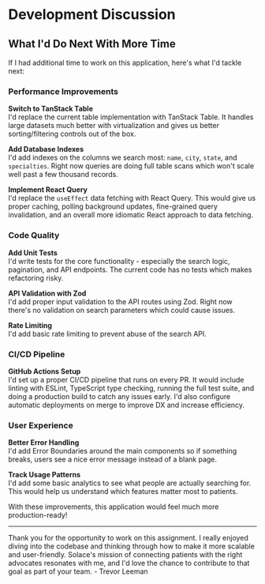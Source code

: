 # Development Discussion

## What I'd Do Next With More Time

If I had additional time to work on this application, here's what I'd tackle next:

### Performance Improvements

**Switch to TanStack Table**  
I'd replace the current table implementation with TanStack Table. It handles large datasets much better with virtualization and gives us better sorting/filtering controls out of the box.

**Add Database Indexes**  
I'd add indexes on the columns we search most: `name`, `city`, `state`, and `specialties`. Right now queries are doing full table scans which won't scale well past a few thousand records.

**Implement React Query**  
I'd replace the `useEffect` data fetching with React Query. This would give us proper caching, polling background updates, fine-grained query invalidation, and an overall more idiomatic React approach to data fetching.

### Code Quality

**Add Unit Tests**  
I'd write tests for the core functionality - especially the search logic, pagination, and API endpoints. The current code has no tests which makes refactoring risky.

**API Validation with Zod**  
I'd add proper input validation to the API routes using Zod. Right now there's no validation on search parameters which could cause issues.

**Rate Limiting**  
I'd add basic rate limiting to prevent abuse of the search API.

### CI/CD Pipeline

**GitHub Actions Setup**  
I'd set up a proper CI/CD pipeline that runs on every PR. It would include linting with ESLint, TypeScript type checking, running the full test suite, and doing a production build to catch any issues early. I'd also configure automatic deployments on merge to improve DX and increase efficiency.

### User Experience

**Better Error Handling**  
I'd add Error Boundaries around the main components so if something breaks, users see a nice error message instead of a blank page.

**Track Usage Patterns**  
I'd add some basic analytics to see what people are actually searching for. This would help us understand which features matter most to patients.

With these improvements, this application would feel much more production-ready!

---

Thank you for the opportunity to work on this assignment. I really enjoyed diving into the codebase and thinking through how to make it more scalable and user-friendly. Solace's mission of connecting patients with the right advocates resonates with me, and I'd love the chance to contribute to that goal as part of your team. - Trevor Leeman
